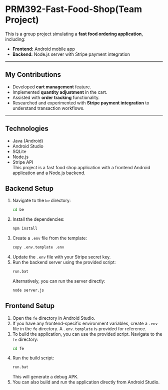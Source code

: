 # PRM392-Fast-Food-Shop(Team Project)

This is a group project simulating a **fast food ordering application**, including:  
- **Frontend:** Android mobile app  
- **Backend:** Node.js server with Stripe payment integration  

---

## My Contributions
- Developed **cart management** feature.  
- Implemented **quantity adjustment** in the cart.  
- Assisted with **order tracking** functionality.  
- Researched and experimented with **Stripe payment integration** to understand transaction workflows.  

---

## Technologies
- Java (Android)  
- Android Studio  
- SQLite  
- Node.js  
- Stripe API  
This project is a fast food shop application with a frontend Android application and a Node.js backend.

## Backend Setup

1.  Navigate to the `be` directory:
    ```bash
    cd be
    ```
2.  Install the dependencies:
    ```bash
    npm install
    ```
3.  Create a `.env` file from the template:
    ```bash
    copy .env.template .env
    ```
4.  Update the `.env` file with your Stripe secret key.
5.  Run the backend server using the provided script:
    ```bash
    run.bat
    ```
    Alternatively, you can run the server directly:
    ```bash
    node server.js
    ```

## Frontend Setup

1.  Open the `fe` directory in Android Studio.
2.  If you have any frontend-specific environment variables, create a `.env` file in the `fe` directory. A `.env.template` is provided for reference.
3.  To build the application, you can use the provided script. Navigate to the `fe` directory:
    ```bash
    cd fe
    ```
4.  Run the build script:
    ```bash
    run.bat
    ```
    This will generate a debug APK.
5.  You can also build and run the application directly from Android Studio.
